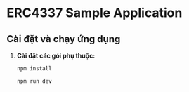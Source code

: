 # ERC4337 Sample Application

## Cài đặt và chạy ứng dụng

1. **Cài đặt các gói phụ thuộc:**

   ```bash
   npm install

   npm run dev
 
 
